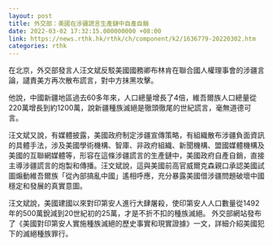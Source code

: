 ```yaml
---
layout: post
title: 外交部：美國在涉疆謊言生產鏈中自產自銷
date: 2022-03-02 17:32:15.000000000 +08:00
link: https://news.rthk.hk/rthk/ch/component/k2/1636779-20220302.htm
categories: rthk
---
```


在北京，外交部發言人汪文斌反駁美國國務卿布林肯在聯合國人權理事會的涉疆言論，譴責美方再次散布謊言，對中方抹黑攻擊。

他說，中國新疆地區過去60多年來，人口總量增長了4倍，維吾爾族人口總量從220萬增長到約1200萬，說新疆種族滅絕是徹頭徹尾的世紀謊言，毫無道德可言。

汪文斌又說，有媒體披露，美國政府制定涉疆宣傳策略，有組織散布涉疆負面資訊的具體手法，涉及美國學術機構、智庫、非政府組織、新聞機構、盟國媒體機構及美國的互聯網媒體等，形容在這條涉疆謊言的生產鏈中，美國政府自產自銷，直接主導涉疆謊言的炮製和傳播。汪文斌說，這與美國前高官威爾克森親口承認美國試圖煽動維吾爾族「從內部搞亂中國」遙相呼應，充分暴露美國借涉疆問題破壞中國穩定和發展的真實意圖。 

汪文斌說，美國建國以來對印第安人進行大肆屠殺，使印第安人人口數量從1492年的500萬銳減到20世紀初的25萬，才是不折不扣的種族滅絕。 外交部網站發布了《美國對印第安人實施種族滅絕的歷史事實和現實證據》一文，詳細介紹美國犯下的滅絕種族罪行。
